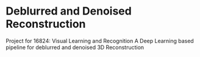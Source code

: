 # Deblurred and Denoised Reconstruction
Project for 16824: Visual Learning and Recognition
A Deep Learning based pipeline for deblurred and denoised 3D Reconstruction
